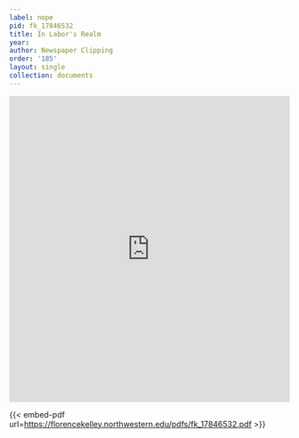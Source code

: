 ```yaml
---
label: nope
pid: fk_17846532
title: In Labor's Realm
year:
author: Newspaper Clipping
order: '185'
layout: single
collection: documents
---
```

<iframe src="https://northwestern.app.box.com/embed/s/hx7d1z9br5iebojiwr8xltm0i5aqv50s?sortColumn=date&view=list" width="100%" height="550" frameborder="0" allowfullscreen webkitallowfullscreen msallowfullscreen></iframe>


{{< embed-pdf url=https://florencekelley.northwestern.edu/pdfs/fk_17846532.pdf >}}